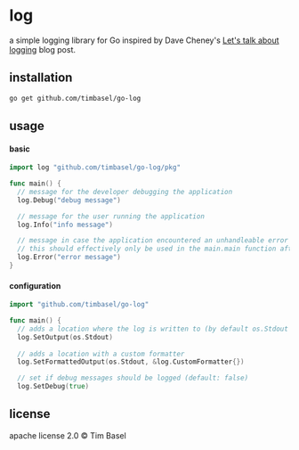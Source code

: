 <!-- markdownlint-disable MD001 -->

# log

a simple logging library for Go inspired by Dave Cheney's [Let's talk about logging](https://dave.cheney.net/2015/11/05/lets-talk-about-logging) blog post.

## installation

```bash
go get github.com/timbasel/go-log
```

## usage

#### basic

```go
import log "github.com/timbasel/go-log/pkg"

func main() {
  // message for the developer debugging the application
  log.Debug("debug message")

  // message for the user running the application
  log.Info("info message")

  // message in case the application encountered an unhandleable error and will terminate after messaging
  // this should effectively only be used in the main.main function after bubbling up the unhandled error
  log.Error("error message")
}
```

#### configuration

```go
import "github.com/timbasel/go-log"

func main() {
  // adds a location where the log is written to (by default os.Stdout is set)
  log.SetOutput(os.Stdout)
  
  // adds a location with a custom formatter
  log.SetFormattedOutput(os.Stdout, &log.CustomFormatter{})

  // set if debug messages should be logged (default: false)
  log.SetDebug(true)
```

## license

apache license 2.0 © Tim Basel
